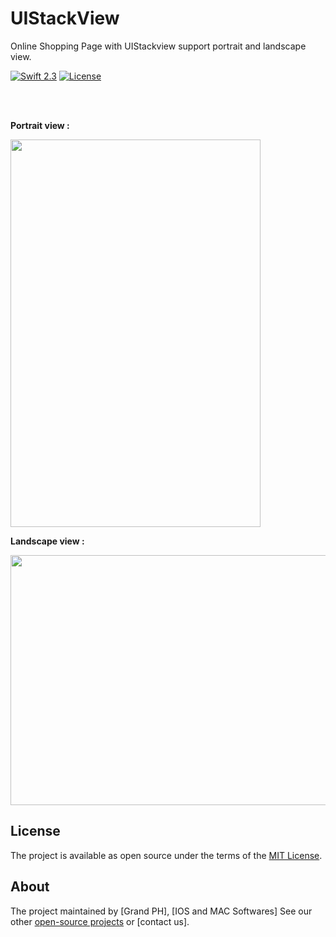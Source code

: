 # UIStackView
 
Online Shopping Page with UIStackview
support portrait and landscape view.

[![Swift 2.3](https://img.shields.io/badge/Swift-2.3-orange.svg?style=flat)](https://swift.org/)
[![License](https://img.shields.io/cocoapods/l/ParallaxView.svg)](https://github.com/PGSSoft/ParallaxView/LICENSE.md)


 <p align="center">


  <br><br>  
  
   <b> Portrait view :  </b> 

  <img src="http://appsgeeks.de/UIStackView1.png" height="620" width="400">
 
 
 <b> Landscape view : </b> 

  <img src="http://appsgeeks.de/UIStackView2.png" height="400" width="620">

 
 </p>


## License

The project is available as open source under the terms of the [MIT License](http://opensource.org/licenses/MIT).

 
## About

The project maintained by [Grand PH], [IOS and MAC Softwares]
See our other [open-source projects](https://github.com/mkihmouda) or [contact us]. 
